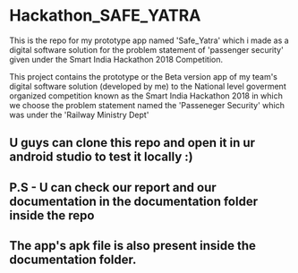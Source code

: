 # Hackathon_SAFE_YATRA

This is the repo for my prototype app named 'Safe_Yatra' which i made as a digital software solution for the problem statement of 'passenger security' given under the Smart India Hackathon 2018 Competition.

This project contains the prototype or the Beta version app of my team's digital software solution (developed by me) to the National level goverment organized competition known as the Smart India Hackathon 2018 in which we choose the problem statement named the 'Passeneger Security' which was under the 'Railway Ministry Dept'

## U guys can clone this repo and open it in ur android studio to test it locally :)

## P.S - U can check our report and our documentation in the documentation folder inside the repo

## The app's apk file is also present inside the documentation folder.
